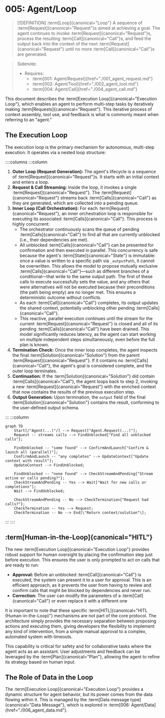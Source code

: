 # 005: Agent/Loop

> [!DEFINITION] :term[Loop]{canonical="Loop"}
> A sequence of :term[Request]{canonical="Request"}s aimed at achieving a goal. The agent continues to invoke :term[Request]{canonical="Request"}s, process the resulting :term[Call]{canonical="Call"}s, and feed the output back into the context of the next :term[Request]{canonical="Request"} until no more :term[Call]{canonical="Call"}s are generated.

> Sidenote:
>
> - Requires:
>   - :term[001: Agent/Request]{href="./001_agent_request.md"}
>   - :term[002: Agent/Tool]{href="./002_agent_tool.md"}
>   - :term[004: Agent/Call]{href="./004_agent_call.md"}

This document describes the :term[Execution Loop]{canonical="Execution Loop"}, which enables an agent to perform multi-step tasks by iteratively making :term[Requests]{canonical="Request"}. This iterative process of context assembly, tool use, and feedback is what is commonly meant when referring to an "agent."

## The Execution Loop

The execution loop is the primary mechanism for autonomous, multi-step execution. It operates via a nested loop structure:

::::columns
:::column

1.  **Outer Loop (Request Generation):** The agent's lifecycle is a sequence of :term[Request]{canonical="Request"}s. It starts with an initial context and enters a loop.
2.  **Request & Call Streaming:** Inside the loop, it invokes a single :term[Request]{canonical="Request"}. The :term[Request]{canonical="Request"} streams back :term[Calls]{canonical="Call"} as they are generated, which are collected into a pending queue.
3.  **Inner Loop (Call Orchestration):** For each :term[Request]{canonical="Request"}, an inner orchestration loop is responsible for executing its associated :term[Calls]{canonical="Call"}. This process is highly concurrent:
    - The orchestrator continuously scans the queue of pending :term[Calls]{canonical="Call"} to find all that are currently unblocked (i.e., their dependencies are met).
    - All unblocked :term[Calls]{canonical="Call"} can be presented for confirmation and then executed in parallel. This concurrency is safe because the agent's :term[State]{canonical="State"} is immutable: once a value is written to a specific path via `_outputPath`, it cannot be overwritten. This allows the model to propose mutually exclusive :term[Calls]{canonical="Call"}—such as different branches of a conditional—that write to the same output path. The first of these calls to execute successfully sets the value, and any others that were alternatives will not be executed because their preconditions (the path being empty) are no longer met. This ensures a deterministic outcome without conflicts.
    - As each :term[Call]{canonical="Call"} completes, its output updates the shared context, potentially unblocking other pending :term[Calls]{canonical="Call"}.
    - This reactive, parallel execution continues until the stream for the current :term[Request]{canonical="Request"} is closed and all of its pending :term[Calls]{canonical="Call"} have been drained. This model significantly reduces latency, as the agent can start working on multiple independent steps simultaneously, even before the full plan is known.
4.  **Termination Check:** Once the inner loop completes, the agent inspects the final :term[Solution]{canonical="Solution"} from the parent :term[Request]{canonical="Request"}. If it contains no :term[Calls]{canonical="Call"}, the agent's goal is considered complete, and the outer loop terminates.
5.  **Continuation:** If the :term[Solution]{canonical="Solution"} did contain :term[Calls]{canonical="Call"}, the agent loops back to step 2, invoking a new :term[Request]{canonical="Request"} with the enriched context that now contains the results of the previous execution step.
6.  **Output Generation:** Upon termination, the `output` field of the final :term[Solution]{canonical="Solution"} contains the result, conforming to the user-defined output schema.

:::
:::column

```mermaid
graph TD
    Start[/"Agent(...)"/] --> Request["Agent.Request(...)"];
    Request -- streams calls --> FindUnblocked{"Find all unblocked calls"};

    FindUnblocked -- "some found" --> ConfirmAndLaunch["Confirm & launch all (parallel)"];
    ConfirmAndLaunch -- "any completes" --> UpdateContext["Update context with result"];
    UpdateContext --> FindUnblocked;

    FindUnblocked -- "none found" --> CheckStreamAndPending{"Stream active or calls pending?"};
    CheckStreamAndPending -- Yes --> Wait["Wait for new calls or completions"];
    Wait --> FindUnblocked;

    CheckStreamAndPending -- No --> CheckTermination{"Request had calls?"};
    CheckTermination -- Yes --> Request;
    CheckTermination -- No --> End[\"Return context/solution"\];
```

:::
::::

## :term[Human-in-the-Loop]{canonical="HITL"}

The new :term[Execution Loop]{canonical="Execution Loop"} provides robust support for human oversight by placing the confirmation step just before execution. This ensures the user is only prompted to act on calls that are ready to run:

- **Approval:** Before an unblocked :term[Call]{canonical="Call"} is executed, the system can present it to a user for approval. This is an efficient approach, as it prevents the user from having to review and confirm calls that might be blocked by dependencies and never run.
- **Correction:** The user can modify the parameters of a :term[Call]{canonical="Call"} or even replace it with a different one

It is important to note that these specific :term[HITL]{canonical="HITL (Human-in-the-Loop)"} mechanisms are not part of the core protocol. The architecture simply provides the necessary separation between proposing actions and executing them, giving developers the flexibility to implement any kind of intervention, from a simple manual approval to a complex, automated system with timeouts.

This capability is critical for safety and for collaborative tasks where the agent acts as an assistant. User adjustments and feedback can be leveraged by the :term[Plan]{canonical="Plan"}, allowing the agent to refine its strategy based on human input.

## The Role of Data in the Loop

The :term[Execution Loop]{canonical="Execution Loop"} provides a dynamic structure for agent behavior, but its power comes from the data flowing within it. This is managed by the :term[Data message type]{canonical="Data Message"}, which is explored in :term[006: Agent/Data]{href="./006_agent_data.md"}.

```

```
